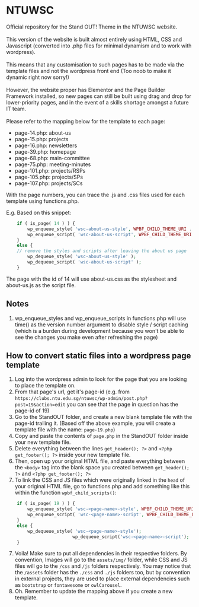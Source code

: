 # NTUWSC
Official repository for the Stand OUT! Theme in the NTUWSC website.
<br><br>
This version of the website is built almost entirely using HTML, CSS and Javascript (converted into .php files for minimal dynamism and to work with wordpress).
<br><br>
This means that any customisation to such pages has to be made via the template files and not the wordpress front end (Too noob to make it dynamic right now sorry!)
<br><br>
However, the website proper has Elementor and the Page Builder Framework installed, so new pages can still be built using drag and drop for lower-priority pages,
and in the event of a skills shortage amongst a future IT team.
<br><br>
Please refer to the mapping below for the template to each page:

- page-14.php: about-us
- page-15.php: projects
- page-16.php: newsletters
- page-39.php: homepage
- page-68.php: main-committee
- page-75.php: meeting-minutes
- page-101.php: projects/RSPs
- page-105.php: projects/SPs
- page-107.php: projects/SCs

With the page numbers, you can trace the .js and .css files used for each template using functions.php. 

E.g. Based on this snippet:

```php
	if ( is_page( 14 ) ) {
		wp_enqueue_style( 'wsc-about-us-style', WPBF_CHILD_THEME_URI . '/css/about-us.css', array(), time());
		wp_enqueue_script( 'wsc-about-us-script', WPBF_CHILD_THEME_URI . '/js/about-us.js', array(), time());
	}
	else {
	// remove the styles and scripts after leaving the about us page
		wp_dequeue_style( 'wsc-about-us-style' );
		wp_dequeue_script( 'wsc-about-us-script' );
	}
```

The page with the id of 14 will use about-us.css as the stylesheet and about-us.js as the script file.

## Notes

1. wp_enqueue_styles and wp_enqueue_scripts in functions.php will use time() as the version number argument to disable style / script caching
(which is a burden during development because you won't be able to see the changes you make even after refreshing the page)


## How to convert static files into a wordpress page template 

1. Log into the wordpress admin to look for the page that you are looking to place the template on.
2. From that page's url, get it's page-id (e.g. from `https://clubs.ntu.edu.sg/ntuwsc/wp-admin/post.php?post=19&action=edit` you can see that the page in question has the page-id of 19)
3. Go to the StandOUT folder, and create a new blank template file with the page-id trailing it. (Based off the above example, you will create a template file with the name: `page-19.php`)
4. Copy and paste the contents of `page.php` in the StandOUT folder inside your new template file.
5. Delete everything between the lines `get_header(); ?>` and `<?php get_footer(); ?>` inside your new template file.
5. Then, open up your original HTML file, and paste everything between the `<body>` tag into the blank space you created between  `get_header(); ?>` and `<?php get_footer(); ?>`
6. To link the CSS and JS files which were originally linked in the `head` of your original HTML file, go to functions.php and add something like this within the function `wpbf_child_scripts()`:
```php
	if ( is_page( 19 ) ) {
		wp_enqueue_style( 'wsc-<page-name>-style', WPBF_CHILD_THEME_URI . '/css/<page-name>.css', array(), time());
		wp_enqueue_script( 'wsc-<page-name>-script', WPBF_CHILD_THEME_URI . '/js/<page-name>.js', array(), time());
	}
	else {
		wp_dequeue_style( 'wsc-<page-name>-style');
                         wp_dequeue_script('wsc-<page-name>-script');
	}
```
7. Voila! Make sure to put all dependencies in their respective folders. By convention, Images will go to the `assets/img/` folder,  while CSS and JS files will go to the `/css` and `/js` folders respectively. You may notice that the `/assets` folder has the `./css` and `./js` folders too, but by convention in external projects, they are used to place external dependencies such as `bootstrap` or `fontawesome` or `owlCarousel`.
8. Oh. Remember to update the mapping above if you create a new template.